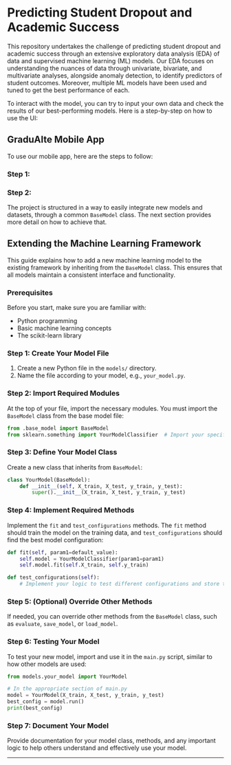 # Predicting Student Dropout and Academic Success
This repository undertakes the challenge of predicting student dropout and academic success through an extensive exploratory data analysis (EDA) of data and supervised machine learning (ML) models.
Our EDA focuses on understanding the nuances of data through univariate, bivariate, and multivariate analyses, alongside anomaly detection, to identify predictors of student outcomes.
Moreover, multiple ML models have been used and tuned to get the best performance of each. 

To interact with the model, you can try to input your own data and check the results of our best-performing models. Here is a step-by-step on how to use the UI:

## GraduAIte Mobile App
To use our mobile app, here are the steps to follow:
### Step 1: 

### Step 2:


The project is structured in a way to easily integrate new models and datasets, through a common `BaseModel` class. The next section provides more detail on how to achieve that.
## Extending the Machine Learning Framework

This guide explains how to add a new machine learning model to the existing framework by inheriting from the `BaseModel` class. This ensures that all models maintain a consistent interface and functionality.

### Prerequisites

Before you start, make sure you are familiar with:
- Python programming
- Basic machine learning concepts
- The scikit-learn library

### Step 1: Create Your Model File

1. Create a new Python file in the `models/` directory.
2. Name the file according to your model, e.g., `your_model.py`.

### Step 2: Import Required Modules

At the top of your file, import the necessary modules. You must import the `BaseModel` class from the base model file:

```python
from .base_model import BaseModel
from sklearn.something import YourModelClassifier  # Import your specific model class from scikit-learn or another library
```

### Step 3: Define Your Model Class

Create a new class that inherits from `BaseModel`:

```python
class YourModel(BaseModel):
    def __init__(self, X_train, X_test, y_train, y_test):
        super().__init__(X_train, X_test, y_train, y_test)
```

### Step 4: Implement Required Methods

Implement the `fit` and `test_configurations` methods. The `fit` method should train the model on the training data, and `test_configurations` should find the best model configuration:

```python
def fit(self, param1=default_value):
    self.model = YourModelClassifier(param1=param1)
    self.model.fit(self.X_train, self.y_train)

def test_configurations(self):
    # Implement your logic to test different configurations and store the best result in self.results
```

### Step 5: (Optional) Override Other Methods

If needed, you can override other methods from the `BaseModel` class, such as `evaluate`, `save_model`, or `load_model`.

### Step 6: Testing Your Model

To test your new model, import and use it in the `main.py` script, similar to how other models are used:

```python
from models.your_model import YourModel

# In the appropriate section of main.py
model = YourModel(X_train, X_test, y_train, y_test)
best_config = model.run()
print(best_config)
```

### Step 7: Document Your Model

Provide documentation for your model class, methods, and any important logic to help others understand and effectively use your model.

---
